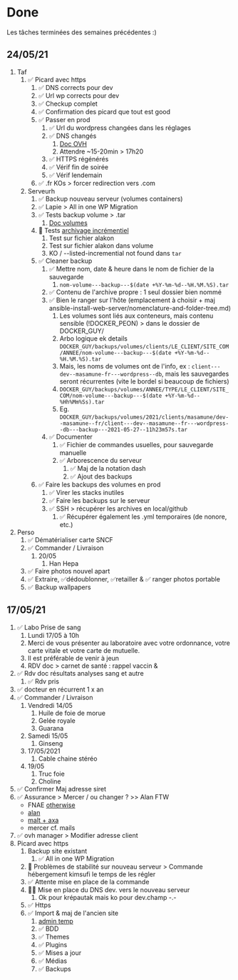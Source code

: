 # Done

Les tâches terminées des semaines précédentes :)

## 24/05/21

1. Taf
   1. ✅ Picard avec https
      1. ✅ DNS corrects pour dev
      2. ✅ Url wp corrects pour dev
      3. ✅ Checkup complet
      4. ✅ Confirmation des picard que tout est good
      5. ✅ Passer en prod
         1. ✅ Url du wordpress changées dans les réglages
         2. ✅ DNS changés
            1. [Doc OVH](https://docs.ovh.com/fr/hosting/erreur-site-non-installe/)
            2. Attendre ~15-20min > 17h20
         3. ✅ HTTPS régénérés
         4. ✅ Vérif fin de soirée
         5. ✅ Vérif lendemain
      6. ✅ .fr KOs > forcer redirection vers .com
   2. Serveurh
      1. ✅ Backup nouveau serveur (volumes containers)
      2. ✅ Lapie > All in one WP Migration
      3. ✅ Tests backup volume > .tar
         1. [Doc volumes](server-related-tutorials/01-docker/03-develop-with-docker/02-volumes/README.md)
      4. 💩 Tests [archivage incrémentiel](https://doc.ubuntu-fr.org/tar#utilisation_en_archivage_incrementiel)
         1. Test sur fichier alakon
         2. Test sur fichier alakon dans volume
         3. KO / --listed-incremential not found dans `tar`
      5. ✅ Cleaner backup
         1. ✅ Mettre nom, date & heure dans le nom de fichier de la sauvegarde
            1. `nom-volume---backup---$(date +%Y-%m-%d--%H.%M.%S).tar`
         2. ✅ Contenu de l'archive propre : 1 seul dossier bien nommé
         3. ✅ Bien le ranger sur l'hôte (emplacement à choisir + maj ansible-install-web-server/nomenclature-and-folder-tree.md)
            1. Les volumes sont liés aux conteneurs, mais contenu sensible (!DOCKER_PEON) > dans le dossier de DOCKER_GUY/
            2. Arbo logique ek details `DOCKER_GUY/backups/volumes/clients/LE_CLIENT/SITE_COM/ANNEE/nom-volume---backup---$(date +%Y-%m-%d--%H.%M.%S).tar`
            3. Mais, les noms de volumes ont de l'info, ex : `client---dev--masamune-fr---wordpress--db`, mais les sauvegardes seront récurrentes (vite le bordel si beaucoup de fichiers)
            4. `DOCKER_GUY/backups/volumes/ANNEE/TYPE/LE_CLIENT/SITE_COM/nom-volume---backup---$(date +%Y-%m-%d--%Hh%Mm%Ss).tar`
            5. Eg. `DOCKER_GUY/backups/volumes/2021/clients/masamune/dev--masamune--fr/client---dev--masamune--fr---wordpress--db---backup---2021-05-27--11h23m57s.tar`
         4. ✅ Documenter
            1. ✅ Fichier de commandes usuelles, pour sauvegarde manuelle
            2. ✅ Arborescence du serveur
               1. ✅ Maj de la notation dash
               2. ✅ Ajout des backups
      6. ✅ Faire les backups des volumes en prod
         1. ✅ Virer les stacks inutiles
         2. ✅ Faire les backups sur le serveur
         3. ✅ SSH > récupérer les archives en local/github
            1. ✅ Récupérer également les .yml temporaires (de nonore, etc.)
2. Perso
   1. ✅ Dématérialiser carte SNCF
   2. ✅ Commander / Livraison
       1. 20/05
          1. Han Hepa
   3. ✅ Faire photos nouvel apart
   4. ✅ Extraire, ✅dédoublonner, ✅retailler & ✅ ranger photos portable
   5. ✅ Backup wallpapers

## 17/05/21

1. ✅ Labo Prise de sang
   1. Lundi 17/05 à 10h
   2. Merci de vous présenter au laboratoire avec votre ordonnance, votre carte vitale et votre carte de mutuelle.
   3. Il est préférable de venir à jeun
   4. RDV doc > carnet de santé : rappel vaccin &
2. ✅ Rdv doc résultats analyses sang et autre
   1. ✅ Rdv pris
3. ✅ docteur en récurrent 1 x an
4. ✅ Commander / Livraison
    1. Vendredi 14/05
       1. Huile de foie de morue
       2. Gelée royale
       3. Guarana
    2. Samedi 15/05
        1. Ginseng
    3. 17/05/2021
        1. Cable chaine stéréo
    4. 19/05
       1. Truc foie
       2. Choline
5. ✅ Confirmer Maj adresse siret
6. ✅ Assurance > Mercer / ou changer ? >> Alan FTW
   - FNAE [otherwise](https://www.federation-auto-entrepreneur.fr/sites/default/files/otherwise_-_guide_des_assurances_pour_les_auto-entrepreneurs_de_la_fnae_0.pdf)
   - [alan](https://alan.com/tns) 
   - [malt + axa](https://messolutionsplus.fr/msp/S/S/S/web-insure-quote/new-quote/productId/MALT_PREV?_ga=2.257990786.968299628.1601458302-2117978627.1601458301)
   - mercer cf. mails
7. ✅ ovh manager > Modifier adresse client
8. Picard avec https
   1. Backup site existant
      1. ✅ All in one WP Migration
   2. 💩 Problèmes de stabilité sur nouveau serveur > Commande hébergement kimsufi le temps de les régler
   3. ✅ Attente mise en place de la commande
   4. 💩📌 Mise en place du DNS dev. vers le nouveau serveur
      1. Ok pour krépautak mais ko pour dev.champ -.-
   5. ✅ Https
   6. ✅ Import & maj de l'ancien site
      1. [admin temp](http://krpauax.cluster029.hosting.ovh.net/wp-admin/)
      2. ✅ BDD
      3. ✅ Themes
      4. ✅ Plugins
      5. ✅ Mises a jour
      6. ✅ Médias
      7. ✅ Backups
